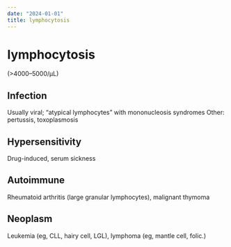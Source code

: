 ```yaml
---
date: "2024-01-01"
title: lymphocytosis
---
```


# lymphocytosis

(>4000–5000/µL)

## Infection

Usually viral; “atypical lymphocytes” with mononucleosis syndromes Other: pertussis, toxoplasmosis

## Hypersensitivity

Drug-induced, serum sickness

## Autoimmune

Rheumatoid arthritis (large granular lymphocytes), malignant thymoma

## Neoplasm

Leukemia (eg, CLL, hairy cell, LGL), lymphoma (eg, mantle cell, folic.)
